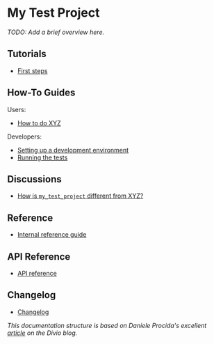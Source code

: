 # My Test Project

_TODO: Add a brief overview here._


## Tutorials

* [First steps](tutorials.md#first-steps)

## How-To Guides

Users:

- [How to do XYZ](how_to/users.md)

Developers:

- [Setting up a development environment](how_to/developers.md#setting-up-a-development-environment)
- [Running the tests](how_to/developers.md#running-the-tests)


## Discussions

* [How is `my_test_project` different from XYZ?](discussions.md#how-is-my_test_project-from-xyz)


## Reference

* [Internal reference guide](reference.md#internal-reference-guide)


## API Reference

* [API reference](my_test_project/my_test_project/)


## Changelog

- [Changelog](changelog.md)


_This documentation structure is based on Daniele Procida's excellent [article](https://www.divio.com/blog/documentation/) on the Divio blog._
